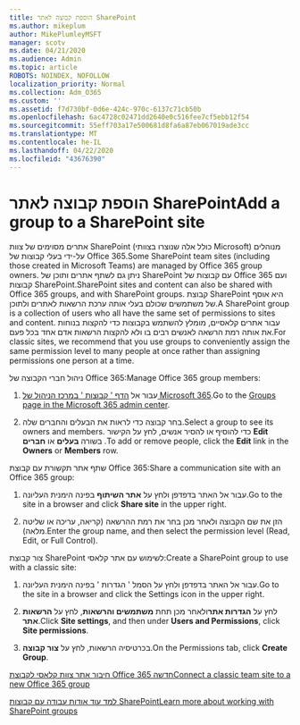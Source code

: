 ```yaml
---
title: הוספת קבוצה לאתר SharePoint
ms.author: mikeplum
author: MikePlumleyMSFT
manager: scotv
ms.date: 04/21/2020
ms.audience: Admin
ms.topic: article
ROBOTS: NOINDEX, NOFOLLOW
localization_priority: Normal
ms.collection: Adm_O365
ms.custom: ''
ms.assetid: f7d730bf-0d6e-424c-970c-6137c71cb50b
ms.openlocfilehash: 6ac4728c02471dd2640e0c516fee7cf5ebb12f54
ms.sourcegitcommit: 55eff703a17e500681d8fa6a87eb067019ade3cc
ms.translationtype: MT
ms.contentlocale: he-IL
ms.lasthandoff: 04/22/2020
ms.locfileid: "43676390"
---
```

# <a name="add-a-group-to-a-sharepoint-site"></a><span data-ttu-id="4df1b-102">הוספת קבוצה לאתר SharePoint</span><span class="sxs-lookup"><span data-stu-id="4df1b-102">Add a group to a SharePoint site</span></span>

<span data-ttu-id="4df1b-103">אתרים מסוימים של צוות SharePoint (כולל אלה שנוצרו בצוותי Microsoft) מנוהלים על-ידי בעלי קבוצות של Office 365.</span><span class="sxs-lookup"><span data-stu-id="4df1b-103">Some SharePoint team sites (including those created in Microsoft Teams) are managed by Office 365 group owners.</span></span> <span data-ttu-id="4df1b-104">ניתן גם לשתף אתרים ותוכן של SharePoint עם קבוצות של Office 365 ועם קבוצות SharePoint.</span><span class="sxs-lookup"><span data-stu-id="4df1b-104">SharePoint sites and content can also be shared with Office 365 groups, and with SharePoint groups.</span></span> <span data-ttu-id="4df1b-105">קבוצת SharePoint היא אוסף של משתמשים שכולם בעלי אותה ערכת הרשאות לאתרים ולתוכן.</span><span class="sxs-lookup"><span data-stu-id="4df1b-105">A SharePoint group is a collection of users who all have the same set of permissions to sites and content.</span></span> <span data-ttu-id="4df1b-106">עבור אתרים קלאסיים, מומלץ להשתמש בקבוצות כדי להקצות בנוחות את אותה רמת הרשאה לאנשים רבים בו ולא להקצות הרשאות אדם אחד בכל פעם.</span><span class="sxs-lookup"><span data-stu-id="4df1b-106">For classic sites, we recommend that you use groups to conveniently assign the same permission level to many people at once rather than assigning permissions one person at a time.</span></span>
  
<span data-ttu-id="4df1b-107">ניהול חברי הקבוצה של Office 365:</span><span class="sxs-lookup"><span data-stu-id="4df1b-107">Manage Office 365 group members:</span></span>
  
1. <span data-ttu-id="4df1b-108">עבור אל [הדף ' קבוצות ' במרכז הניהול של Microsoft 365](https://portal.office.com/adminportal/home#/groups).</span><span class="sxs-lookup"><span data-stu-id="4df1b-108">Go to the [Groups page in the Microsoft 365 admin center](https://portal.office.com/adminportal/home#/groups).</span></span>
    
2. <span data-ttu-id="4df1b-109">בחר קבוצה כדי לראות את הבעלים והחברים שלה.</span><span class="sxs-lookup"><span data-stu-id="4df1b-109">Select a group to see its owners and members.</span></span> <span data-ttu-id="4df1b-110">כדי להוסיף או להסיר אנשים, לחץ על הקישור **Edit** בשורה **בעלים** או **חברים** .</span><span class="sxs-lookup"><span data-stu-id="4df1b-110">To add or remove people, click the **Edit** link in the **Owners** or **Members** row.</span></span> 
    
<span data-ttu-id="4df1b-111">שתף אתר תקשורת עם קבוצת Office 365:</span><span class="sxs-lookup"><span data-stu-id="4df1b-111">Share a communication site with an Office 365 group:</span></span>
  
1. <span data-ttu-id="4df1b-112">עבור אל האתר בדפדפן ולחץ על **אתר השיתוף** בפינה הימנית העליונה.</span><span class="sxs-lookup"><span data-stu-id="4df1b-112">Go to the site in a browser and click **Share site** in the upper right.</span></span> 
    
2. <span data-ttu-id="4df1b-113">הזן את שם הקבוצה ולאחר מכן בחר את רמת ההרשאה (קריאה, עריכה או שליטה מלאה).</span><span class="sxs-lookup"><span data-stu-id="4df1b-113">Enter the group name, and then select the permission level (Read, Edit, or Full Control).</span></span>
    
<span data-ttu-id="4df1b-114">צור קבוצת SharePoint לשימוש עם אתר קלאסי:</span><span class="sxs-lookup"><span data-stu-id="4df1b-114">Create a SharePoint group to use with a classic site:</span></span>
  
1. <span data-ttu-id="4df1b-115">עבור אל האתר בדפדפן ולחץ על הסמל ' הגדרות ' בפינה הימנית העליונה.</span><span class="sxs-lookup"><span data-stu-id="4df1b-115">Go to the site in a browser and click the Settings icon in the upper right.</span></span>
    
2. <span data-ttu-id="4df1b-116">לחץ על **הגדרות אתר**ולאחר מכן תחת **משתמשים והרשאות**, לחץ על **הרשאות אתר**.</span><span class="sxs-lookup"><span data-stu-id="4df1b-116">Click **Site settings**, and then under **Users and Permissions**, click **Site permissions**.</span></span>
    
3. <span data-ttu-id="4df1b-117">בכרטיסיה הרשאות, לחץ על **צור קבוצה**.</span><span class="sxs-lookup"><span data-stu-id="4df1b-117">On the Permissions tab, click **Create Group**.</span></span>
    
[<span data-ttu-id="4df1b-118">חיבור אתר צוות קלאסי לקבוצת Office 365 חדשה</span><span class="sxs-lookup"><span data-stu-id="4df1b-118">Connect a classic team site to a new Office 365 group</span></span>](https://go.microsoft.com/fwlink/?linkid=2008654)
  
[<span data-ttu-id="4df1b-119">למד עוד אודות עבודה עם קבוצות SharePoint</span><span class="sxs-lookup"><span data-stu-id="4df1b-119">Learn more about working with SharePoint groups</span></span>](https://go.microsoft.com/fwlink/?linkid=874658)
  

